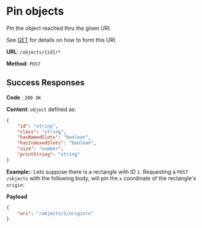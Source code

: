 # Pin objects

Pin the object reached thru the given URI.

See [GET](get.md) for details on how to form this URI.

**URL**: `/objects/{id}/*`

**Method**: `POST`

## Success Responses

**Code** : `200 OK`

**Content**: `object` defined as:

```json
{
	"id": "string",
	"class": "string",
	"hasNamedSlots": "boolean",
	"hasIndexedSlots": "boolean",
	"size": "number",
	"printString": "string"
}
```

**Example:**: Lets suppose there is a rectangle with ID `1`. Requesting a `POST /objects` with the following body, will pin the `x` coordinate of the rectangle's `origin`:

**Payload**

```json
{
	"uri": "/objects/1/origin/x"
}
```
